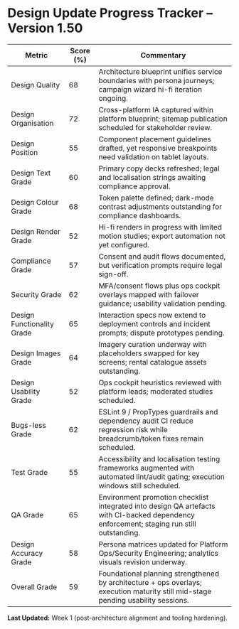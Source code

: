 # Design Update Progress Tracker – Version 1.50

| Metric | Score (%) | Commentary |
| --- | --- | --- |
| Design Quality | 68 | Architecture blueprint unifies service boundaries with persona journeys; campaign wizard hi-fi iteration ongoing. |
| Design Organisation | 72 | Cross-platform IA captured within platform blueprint; sitemap publication scheduled for stakeholder review. |
| Design Position | 55 | Component placement guidelines drafted, yet responsive breakpoints need validation on tablet layouts. |
| Design Text Grade | 60 | Primary copy decks refreshed; legal and localisation strings awaiting compliance approval. |
| Design Colour Grade | 68 | Token palette defined; dark-mode contrast adjustments outstanding for compliance dashboards. |
| Design Render Grade | 52 | Hi-fi renders in progress with limited motion studies; export automation not yet configured. |
| Compliance Grade | 57 | Consent and audit flows documented, but verification prompts require legal sign-off. |
| Security Grade | 62 | MFA/consent flows plus ops cockpit overlays mapped with failover guidance; usability validation pending. |
| Design Functionality Grade | 65 | Interaction specs now extend to deployment controls and incident prompts; dispute prototypes pending. |
| Design Images Grade | 64 | Imagery curation underway with placeholders swapped for key screens; rental catalogue assets outstanding. |
| Design Usability Grade | 52 | Ops cockpit heuristics reviewed with platform leads; moderated studies scheduled. |
| Bugs-less Grade | 62 | ESLint 9 / PropTypes guardrails and dependency audit CI reduce regression risk while breadcrumb/token fixes remain scheduled. |
| Test Grade | 55 | Accessibility and localisation testing frameworks augmented with automated lint/audit gating; execution windows still scheduled. |
| QA Grade | 65 | Environment promotion checklist integrated into design QA artefacts with CI-backed dependency enforcement; staging run still outstanding. |
| Design Accuracy Grade | 58 | Persona matrices updated for Platform Ops/Security Engineering; analytics visuals revision underway. |
| Overall Grade | 59 | Foundational planning strengthened by architecture + ops overlays; execution maturity still mid-stage pending usability sessions. |

**Last Updated:** Week 1 (post-architecture alignment and tooling hardening).
